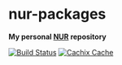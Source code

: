 # nur-packages

**My personal [NUR](https://github.com/nix-community/NUR) repository**

[![Build Status](https://travis-ci.com/B4dM4n/nur-packages.svg?branch=master)](https://travis-ci.com/B4dM4n/nur-packages)
[![Cachix Cache](https://img.shields.io/badge/cachix-b4dm4n-blue.svg)](https://b4dm4n.cachix.org)
